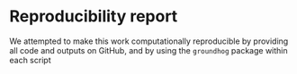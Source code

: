 # Reproducibility report

We attempted to make this work computationally reproducible by providing all code and outputs on GitHub, and by using the `groundhog` package within each script
